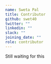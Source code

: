 ```yaml
---
name: Sweta Pal
title: Contributor
github: swet40
twitter: ""
linkedin: ""
slack: ""
joining_date: ""
role: contributor
---
```


Still waiting for this
